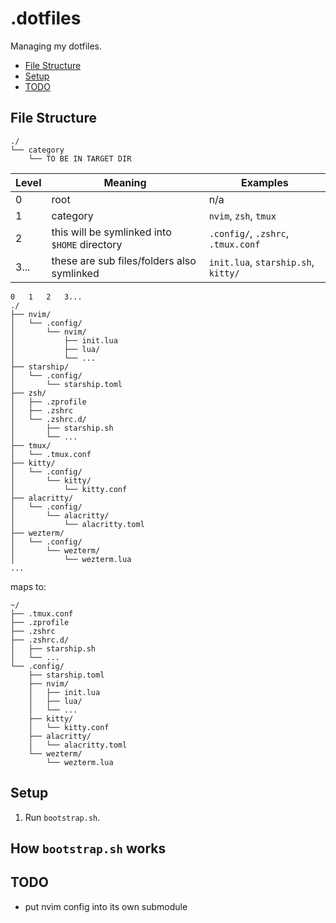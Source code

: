 # .dotfiles

Managing my dotfiles.

<!--toc:start-->

- [File Structure](#file-structure)
- [Setup](#setup)
- [TODO](#todo)
<!--toc:end-->

## File Structure

```text
./
└── category
    └── TO BE IN TARGET DIR
```

| Level | Meaning                                       | Examples                            |
| ----- | --------------------------------------------- | ----------------------------------- |
| 0     | root                                          | n/a                                 |
| 1     | category                                      | `nvim`, `zsh`, `tmux`               |
| 2     | this will be symlinked into `$HOME` directory | `.config/`, `.zshrc`, `.tmux.conf`  |
| 3...  | these are sub files/folders also symlinked    | `init.lua`, `starship.sh`, `kitty/` |

```text
0   1   2   3...
./
├── nvim/
│   └── .config/
│       └── nvim/
│           ├── init.lua
│           ├── lua/
│           └── ...
├── starship/
│   └── .config/
│       └── starship.toml
├── zsh/
│   ├── .zprofile
│   ├── .zshrc
│   └── .zshrc.d/
│       ├── starship.sh
│       └── ...
├── tmux/
│   └── .tmux.conf
├── kitty/
│   └── .config/
│       └── kitty/
│           └── kitty.conf
├── alacritty/
│   └── .config/
│       └── alacritty/
│           └── alacritty.toml
├── wezterm/
│   └── .config/
│       └── wezterm/
│           └── wezterm.lua
...
```

maps to:

```text
~/
├── .tmux.conf
├── .zprofile
├── .zshrc
├── .zshrc.d/
│   ├── starship.sh
│   └── ...
└── .config/
    ├── starship.toml
    ├── nvim/
    │   ├── init.lua
    │   ├── lua/
    │   └── ...
    ├── kitty/
    │   └── kitty.conf
    ├── alacritty/
    │   └── alacritty.toml
    └── wezterm/
        └── wezterm.lua
```

## Setup

1. Run `bootstrap.sh`.

<!--toc:ignore-->

## How `bootstrap.sh` works

<!--TODO: finish writing `bootstrap.sh` and explain it here-->

<!--TODO: all planned todos-->

## TODO

- put nvim config into its own submodule
